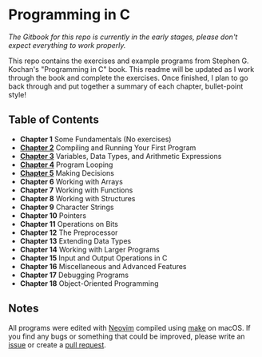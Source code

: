# Programming in C

_The Gitbook for this repo is currently in the early stages, please don't expect everything to work properly._

This repo contains the exercises and example programs from Stephen G. Kochan's "Programming in C" book. This readme will be updated as I work through the book and complete the exercises. Once finished, I plan to go back through and put together a summary of each chapter, bullet-point style!

## Table of Contents

* **Chapter 1** Some Fundamentals \(No exercises\)
* [**Chapter 2**](/chapter-2/chapter-2.md "Chapter 2") Compiling and Running Your First Program
* [**Chapter 3**](/chapter-3/chapter-3.md "Chapter 3") Variables, Data Types, and Arithmetic Expressions
* [**Chapter 4**](/chapter-4/chapter-4.md "Chapter 4") Program Looping
* [**Chapter 5**](/chapter-5/chapter-5.md "Chapter 5") Making Decisions
* **Chapter 6** Working with Arrays
* **Chapter 7** Working with Functions
* **Chapter 8** Working with Structures
* **Chapter 9** Character Strings
* **Chapter 10** Pointers
* **Chapter 11** Operations on Bits
* **Chapter 12** The Preprocessor
* **Chapter 13** Extending Data Types
* **Chapter 14** Working with Larger Programs
* **Chapter 15** Input and Output Operations in C
* **Chapter 16** Miscellaneous and Advanced Features
* **Chapter 17** Debugging Programs
* **Chapter 18** Object-Oriented Programming

## Notes

All programs were edited with [Neovim](https://github.com/neovim/neovim) compiled using [make](https://www.gnu.org/software/make/) on macOS. If you find any bugs or something that could be improved, please write an [issue](https://github.com/robertbenjamin/programming-in-c/issues) or create a [pull request](https://github.com/robertbenjamin/programming-in-c/pulls).

